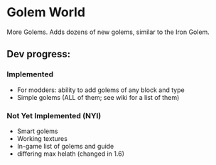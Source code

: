 # Golem World

More Golems. Adds dozens of new golems, similar to the Iron Golem.

## Dev progress:
### Implemented
 - For modders: ability to add golems of any block and type
 - Simple golems (ALL of them; see wiki for a list of them)

### Not Yet Implemented (NYI)
 - Smart golems
 - Working textures
 - In-game list of golems and guide
 - differing max helath (changed in 1.6)
